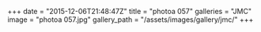 +++
date = "2015-12-06T21:48:47Z"
title = "photoa 057"
galleries = "JMC"
image = "photoa 057.jpg"
gallery_path = "/assets/images/gallery/jmc/"
+++
